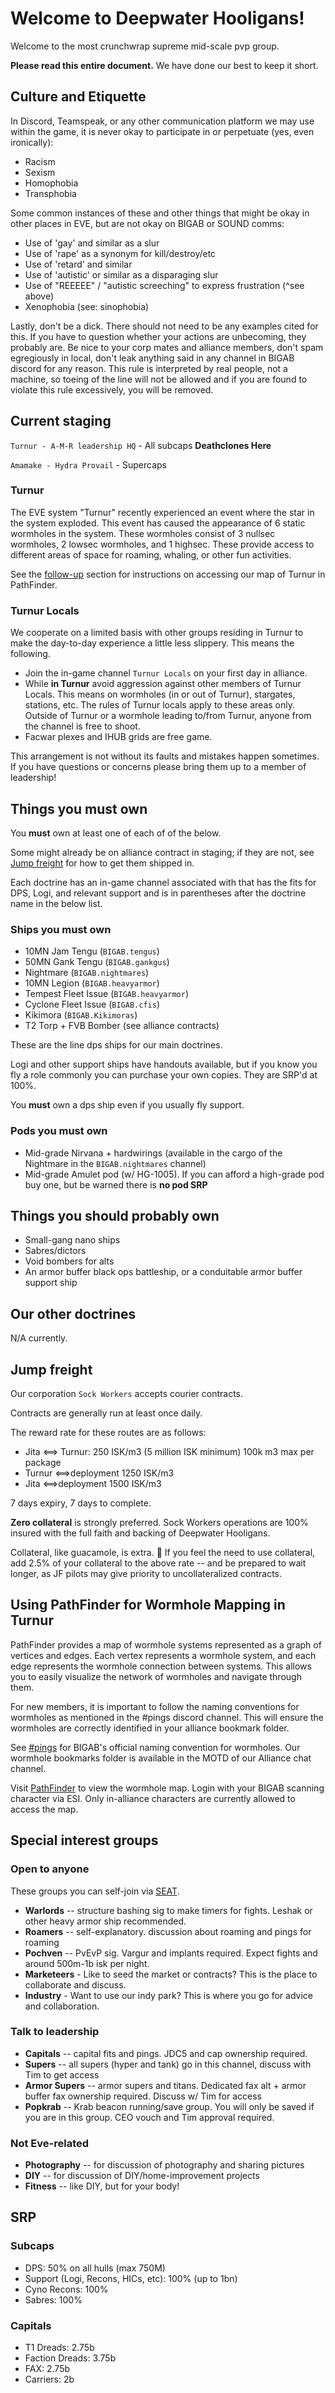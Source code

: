 # Welcome to Deepwater Hooligans!

Welcome to the most crunchwrap supreme mid-scale pvp group.

**Please read this entire document.**  We have done our best to keep it short.

## Culture and Etiquette
In Discord, Teamspeak, or any other communication platform we may use within the game, it is never okay to participate in or perpetuate (yes, even ironically):
* Racism
* Sexism
* Homophobia
* Transphobia

Some common instances of these and other things that might be okay in other places in EVE, but are not okay on BIGAB or SOUND comms:
* Use of 'gay' and similar as a slur 
* Use of 'rape' as a synonym for kill/destroy/etc
* Use of 'retard' and similar
* Use of 'autistic' or similar as a disparaging slur
* Use of "REEEEE" / "autistic screeching" to express frustration (^see above)
* Xenophobia (see: sinophobia)

Lastly, don't be a dick. There should not need to be any examples cited for this. If you have to question whether your actions are unbecoming, they probably are. Be nice to your corp mates and alliance members, don't spam egregiously in local, don't leak anything said in any channel in BIGAB discord for any reason. This rule is interpreted by real people, not a machine, so toeing of the line will not be allowed and if you are found to violate this rule excessively, you will be removed.

## Current staging

`Turnur - A-M-R leadership HQ` - All subcaps **Deathclones Here**

`Amamake - Hydra Provail` - Supercaps

### Turnur

The EVE system "Turnur" recently experienced an event where the star in the system exploded. This event has caused the appearance of 6 static wormholes in the system. These wormholes consist of 3 nullsec wormholes, 2 lowsec wormholes, and 1 highsec. These provide access to different areas of space for roaming, whaling, or other fun activities.

See the [follow-up](#using-pathfinder-for-wormhole-mapping-in-turnur) section for instructions on accessing our map of Turnur in PathFinder.  

### Turnur Locals

We cooperate on a limited basis with other groups residing in Turnur to make the day-to-day experience a little less slippery. This means the following. 
* Join the in-game channel `Turnur Locals` on your first day in alliance.
* While **in Turnur** avoid aggression against other members of Turnur Locals. This means on wormholes (in or out of Turnur), stargates, stations, etc. The rules of Turnur locals apply to these areas only. Outside of Turnur or a wormhole leading to/from Turnur, anyone from the channel is free to shoot.
* Facwar plexes and IHUB grids are free game.

This arrangement is not without its faults and mistakes happen sometimes. If you have questions or concerns please bring them up to a member of leadership!

## Things you must own

You **must** own at least one of each of of the below.

Some might already be on alliance contract in staging; if they are not, see [Jump freight](#jump-freight) for how to get them shipped in.

Each doctrine has an in-game channel associated with that has the fits for DPS, Logi, and relevant support and is in parentheses after the doctrine name in the below list.

### Ships you must own
* 10MN Jam Tengu (`BIGAB.tengus`)
* 50MN Gank Tengu (`BIGAB.gankgus`)
* Nightmare (`BIGAB.nightmares`)
* 10MN Legion (`BIGAB.heavyarmor`)
* Tempest Fleet Issue (`BIGAB.heavyarmor`)
* Cyclone Fleet Issue (`BIGAB.cfis`)
* Kikimora (`BIGAB.Kikimoras`)
* T2 Torp + FVB Bomber (see alliance contracts)

These are the line dps ships for our main doctrines.

Logi and other support ships have handouts available, but if you know you fly a role commonly you can purchase your own copies. They are SRP'd at 100%.

You **must** own a dps ship even if you usually fly support.

### Pods you must own
* Mid-grade Nirvana + hardwirings (available in the cargo of the Nightmare in the `BIGAB.nightmares` channel)
* Mid-grade Amulet pod (w/ HG-1005). If you can afford a high-grade pod buy one, but be warned there is **no pod SRP**

## Things you should probably own

* Small-gang nano ships
* Sabres/dictors
* Void bombers for alts
* An armor buffer black ops battleship, or a conduitable armor buffer support ship

## Our other doctrines

N/A currently.

## Jump freight
Our corporation `Sock Workers` accepts courier contracts.

Contracts are generally run at least once daily.

The reward rate for these routes are as follows:
* Jita <==> Turnur: 250 ISK/m3 (5 million ISK minimum) 100k m3 max per package
* Turnur <==>deployment 1250 ISK/m3
* Jita <==>deployment 1500 ISK/m3

7 days expiry, 7 days to complete.

**Zero collateral** is strongly preferred.  Sock Workers operations are 100% insured with the full faith and backing of Deepwater Hooligans.

Collateral, like guacamole, is extra.
🥑 If you feel the need to use collateral, add 2.5% of your collateral to the above rate -- and be prepared to wait longer, as JF pilots may give priority to uncollateralized contracts.

## Using PathFinder for Wormhole Mapping in Turnur

PathFinder provides a map of wormhole systems represented as a graph of vertices and edges. Each vertex represents a wormhole system, and each edge represents the wormhole connection between systems. This allows you to easily visualize the network of wormholes and navigate through them.

For new members, it is important to follow the naming conventions for wormholes as mentioned in the #pings discord channel. This will ensure the wormholes are correctly identified in your alliance bookmark folder.

See [#pings](https://discord.com/channels/758877276472999936/759154715174502460/1065821031945736202) for BIGAB's official naming convention for wormholes. Our wormhole bookmarks folder is available in the MOTD of our Alliance chat channel.

Visit [PathFinder](https://pf.deepwaterhooligans.com/map) to view the wormhole map. Login with your BIGAB scanning character via ESI. Only in-alliance characters are currently allowed to access the map. 

## Special interest groups
### Open to anyone
These groups you can self-join via [SEAT](https://deepwaterhooligans.com/).
* **Warlords** -- structure bashing sig to make timers for fights.  Leshak or other heavy armor ship recommended.
* **Roamers** -- self-explanatory. discussion about roaming and pings for roaming
* **Pochven** -- PvEvP sig. Vargur and implants required. Expect fights and around 500m-1b isk per night.
* **Marketeers** - Like to seed the market or contracts? This is the place to collaborate and discuss.
* **Industry** - Want to use our indy park? This is where you go for advice and collaboration.

### Talk to leadership
* **Capitals** -- capital fits and pings.  JDC5 and cap ownership required.
* **Supers** -- all supers (hyper and tank) go in this channel, discuss with Tim to get access
* **Armor Supers** -- armor supers and titans.  Dedicated fax alt + armor buffer fax ownership required.  Discuss w/ Tim for access
* **Popkrab** -- Krab beacon running/save group. You will only be saved if you are in this group. CEO vouch and Tim approval required.

### Not Eve-related
* **Photography** -- for discussion of photography and sharing pictures
* **DIY** -- for discussion of DIY/home-improvement projects
* **Fitness** -- like DIY, but for your body!

## SRP

### Subcaps
* DPS: 50% on all hulls (max 750M)
* Support (Logi, Recons, HICs, etc): 100% (up to 1bn)
* Cyno Recons: 100%
* Sabres: 100%

### Capitals
* T1 Dreads: 2.75b
* Faction Dreads: 3.75b
* FAX: 2.75b
* Carriers: 2b
